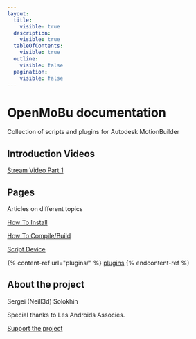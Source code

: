 ```yaml
---
layout:
  title:
    visible: true
  description:
    visible: true
  tableOfContents:
    visible: true
  outline:
    visible: false
  pagination:
    visible: false
---
```


# OpenMoBu documentation

Collection of scripts and plugins for Autodesk MotionBuilder

## Introduction Videos

[Stream Video Part 1](https://www.youtube.com/live/sgzunIbNcp4?si=kTXzdfnZ3FnkiIdv)

## Pages

Articles on different topics

[How To Install](HowToInstall.md)

[How To Compile/Build](HowToCompile.md)

[Script Device](ScriptDevice.md)



{% content-ref url="plugins/" %}
[plugins](plugins/)
{% endcontent-ref %}

## About the project

Sergei (Neill3d) Solokhin

Special thanks to Les Androids Associes.

[Support the project](https://ko-fi.com/neill3d)
